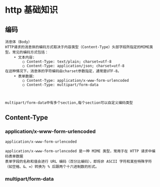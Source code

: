 # http 基础知识


## 编码
```text
消息体（Body）
HTTP请求的消息体的编码方式取决于内容类型（Content-Type）头部字段所指定的MIME类型。常见的编码方式包括：
	• 文本内容:
		○ Content-Type: text/plain; charset=utf-8
		○ Content-Type: application/json; charset=utf-8
在这种情况下，消息体的字符编码由charset参数指定，通常是UTF-8。
	• 表单数据:
		○ Content-Type: application/x-www-form-urlencoded
		○ Content-Type: multipart/form-data



multipart/form-data中有多个section,每个section可以自定义编码类型

```

## Content-Type

### application/x-www-form-urlencoded
```text
application/x-www-form-urlencoded

application/x-www-form-urlencoded 是一种 MIME 类型，常用于在 HTTP 请求中编码表单数据
表单字段的名称和值会进行 URL 编码（百分比编码），即将非 ASCII 字符和某些特殊字符（如空格、&、=）转换为 % 后跟两个十六进制数的形式。
```

### multipart/form-data

